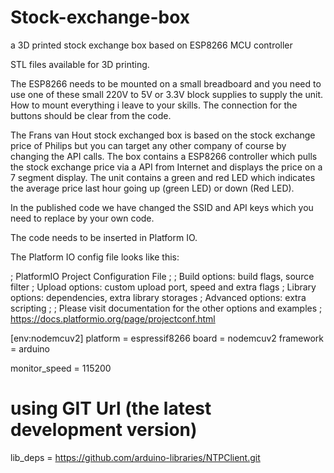 # Stock-exchange-box
a 3D printed stock exchange box based on ESP8266 MCU controller

STL files available for 3D printing.

The ESP8266 needs to be mounted on a small breadboard and you need to use one of these small 220V to 5V or 3.3V block supplies to supply the unit. How to mount everything i leave to your skills. The connection for the buttons should be clear from the code.

The Frans van Hout stock exchanged box is based on the stock exchange price of Philips but you can target any other company of course by changing the API calls.
The box contains a ESP8266 controller which pulls the stock exchange price via a API from Internet and displays the price on a 7 segment display.
The unit contains a green and red LED which indicates the average price last hour going up (green LED)  or down (Red LED).

In the published code we have changed the SSID and API keys which you need to replace by your own code.

The code needs to be inserted in Platform IO.

The Platform IO config file looks like this:

; PlatformIO Project Configuration File
;
;   Build options: build flags, source filter
;   Upload options: custom upload port, speed and extra flags
;   Library options: dependencies, extra library storages
;   Advanced options: extra scripting
;
; Please visit documentation for the other options and examples
; https://docs.platformio.org/page/projectconf.html

[env:nodemcuv2]
platform = espressif8266
board = nodemcuv2
framework = arduino

monitor_speed = 115200

# using GIT Url (the latest development version)
lib_deps = https://github.com/arduino-libraries/NTPClient.git




